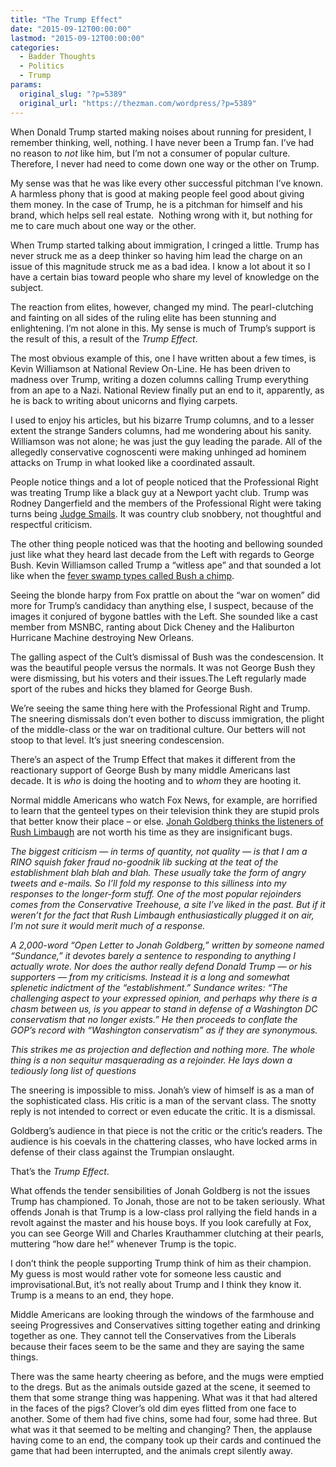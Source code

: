 ```yaml
---
title: "The Trump Effect"
date: "2015-09-12T00:00:00"
lastmod: "2015-09-12T00:00:00"
categories:
  - Badder Thoughts
  - Politics
  - Trump
params:
  original_slug: "?p=5389"
  original_url: "https://thezman.com/wordpress/?p=5389"
---
```


When Donald Trump started making noises about running for president, I
remember thinking, well, nothing. I have never been a Trump fan. I’ve
had no reason to *not* like him, but I’m not a consumer of popular
culture. Therefore, I never had need to come down one way or the other
on Trump.

My sense was that he was like every other successful pitchman I’ve
known. A harmless phony that is good at making people feel good about
giving them money. In the case of Trump, he is a pitchman for himself
and his brand, which helps sell real estate.  Nothing wrong with it, but
nothing for me to care much about one way or the other.

When Trump started talking about immigration, I cringed a little. Trump
has never struck me as a deep thinker so having him lead the charge on
an issue of this magnitude struck me as a bad idea. I know a lot about
it so I have a certain bias toward people who share my level of
knowledge on the subject.

The reaction from elites, however, changed my mind. The pearl-clutching
and fainting on all sides of the ruling elite has been stunning and
enlightening. I’m not alone in this. My sense is much of Trump’s support
is the result of this, a result of the *Trump Effect*.

The most obvious example of this, one I have written about a few times,
is Kevin Williamson at National Review On-Line. He has been driven to
madness over Trump, writing a dozen columns calling Trump everything
from an ape to a Nazi. National Review finally put an end to it,
apparently, as he is back to writing about unicorns and flying carpets.

I used to enjoy his articles, but his bizarre Trump columns, and to a
lesser extent the strange Sanders columns, had me wondering about his
sanity. Williamson was not alone; he was just the guy leading the
parade. All of the allegedly conservative cognoscenti were making
unhinged ad hominem attacks on Trump in what looked like a coordinated
assault.

People notice things and a lot of people noticed that the Professional
Right was treating Trump like a black guy at a Newport yacht club. Trump
was Rodney Dangerfield and the members of the Professional Right were
taking turns being
<a href="https://www.youtube.com/watch?v=VGpQej3o9eo" rel="noopener"
target="_blank">Judge Smails</a>. It was country club snobbery, not
thoughtful and respectful criticism.

The other thing people noticed was that the hooting and bellowing
sounded just like what they heard last decade from the Left with regards
to George Bush. Kevin Williamson called Trump a “witless ape” and that
sounded a lot like when the [fever swamp types called Bush a
chimp](http://www.salon.com/2001/01/19/curious_george/).

Seeing the blonde harpy from Fox prattle on about the “war on women” did
more for Trump’s candidacy than anything else, I suspect, because of the
images it conjured of bygone battles with the Left. She sounded like a
cast member from MSNBC, ranting about Dick Cheney and the Haliburton
Hurricane Machine destroying New Orleans.

The galling aspect of the Cult’s dismissal of Bush was the
condescension. It was the beautiful people versus the normals. It was
not George Bush they were dismissing, but his voters and their
issues.The Left regularly made sport of the rubes and hicks they blamed
for George Bush.

We’re seeing the same thing here with the Professional Right and Trump.
The sneering dismissals don’t even bother to discuss immigration, the
plight of the middle-class or the war on traditional culture. Our
betters will not stoop to that level. It’s just sneering condescension.

There’s an aspect of the Trump Effect that makes it different from the
reactionary support of George Bush by many middle Americans last decade.
It is *who* is doing the hooting and to *whom* they are hooting it.

Normal middle Americans who watch Fox News, for example, are horrified
to learn that the genteel types on their television think they are
stupid prols that better know their place – or else. [Jonah Goldberg
thinks the listeners of Rush
Limbaugh](http://www.nationalreview.com/article/423901/donald-trump-conservatives-war)
are not worth his time as they are insignificant bugs.

*The biggest criticism — in terms of quantity, not quality — is that I
am a RINO squish faker fraud no-goodnik lib sucking at the teat of the
establishment blah blah and blah. These usually take the form of angry
tweets and e-mails. So I’ll fold my response to this silliness into my
responses to the longer-form stuff. One of the most popular rejoinders
comes from the Conservative Treehouse, a site I’ve liked in the past.
But if it weren’t for the fact that Rush Limbaugh enthusiastically
plugged it on air, I’m not sure it would merit much of a response.*

*A 2,000-word “Open Letter to Jonah Goldberg,” written by someone named
“Sundance,” it devotes barely a sentence to responding to anything I
actually wrote. Nor does the author really defend Donald Trump — or his
supporters — from my criticisms. Instead it is a long and somewhat
splenetic indictment of the “establishment.” Sundance writes: “The
challenging aspect to your expressed opinion, and perhaps why there is a
chasm between us, is you appear to stand in defense of a Washington DC
conservatism that no longer exists.” He then proceeds to conflate the
GOP’s record with “Washington conservatism” as if they are synonymous.*

*This strikes me as projection and deflection and nothing more. The
whole thing is a non sequitur masquerading as a rejoinder. He lays down
a tediously long list of questions*

The sneering is impossible to miss. Jonah’s view of himself is as a man
of the sophisticated class. His critic is a man of the servant class.
The snotty reply is not intended to correct or even educate the critic.
It is a dismissal.

Goldberg’s audience in that piece is not the critic or the critic’s
readers. The audience is his coevals in the chattering classes, who have
locked arms in defense of their class against the Trumpian onslaught.

That’s the *Trump Effect*.

What offends the tender sensibilities of Jonah Goldberg is not the
issues Trump has championed. To Jonah, those are not to be taken
seriously. What offends Jonah is that Trump is a low-class prol rallying
the field hands in a revolt against the master and his house boys. If
you look carefully at Fox, you can see George Will and Charles
Krauthammer clutching at their pearls, muttering “how dare he!” whenever
Trump is the topic.

I don’t think the people supporting Trump think of him as their
champion. My guess is most would rather vote for someone less caustic
and improvisational.But, it’s not really about Trump and I think they
know it. Trump is a means to an end, they hope.

Middle Americans are looking through the windows of the farmhouse and
seeing Progressives and Conservatives sitting together eating and
drinking together as one. They cannot tell the Conservatives from the
Liberals because their faces seem to be the same and they are saying the
same things.

There was the same hearty cheering as before, and the mugs were emptied
to the dregs. But as the animals outside gazed at the scene, it seemed
to them that some strange thing was happening. What was it that had
altered in the faces of the pigs? Clover’s old dim eyes flitted from one
face to another. Some of them had five chins, some had four, some had
three. But what was it that seemed to be melting and changing? Then, the
applause having come to an end, the company took up their cards and
continued the game that had been interrupted, and the animals crept
silently away.
